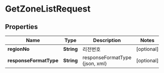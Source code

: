 
# GetZoneListRequest

## Properties
Name | Type | Description | Notes
------------ | ------------- | ------------- | -------------
**regionNo** | **String** | 리전번호 |  [optional]
**responseFormatType** | **String** | responseFormatType {json, xml} |  [optional]



